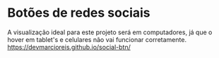 # Botões de redes sociais
A visualização ideal para este projeto será em computadores, já que o hover em tablet's e celulares não vai funcionar corretamente.<br>
https://devmarcioreis.github.io/social-btn/
